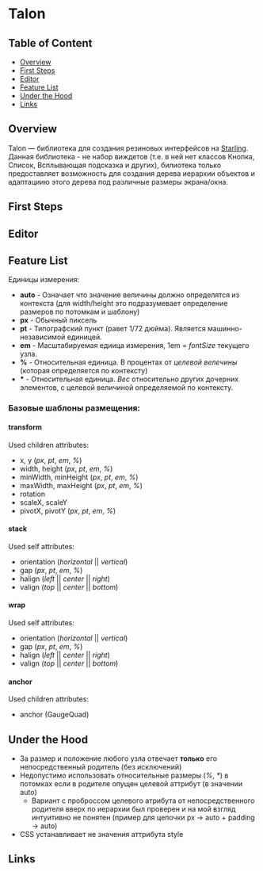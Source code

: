 # Talon
## Table of Content
- <a href = "#overview">Overview</a>
- <a href = "#first-steps">First Steps</a>
- <a href = "#editor">Editor</a>
- <a href = "#feature-list">Feature List</a>
- <a href = "#under-the-hood">Under the Hood</a>
- <a href = "#links">Links</a>

## Overview
Talon — библиотека для создания резиновых интерфейсов на <a href="http://gamua.com/starling/">Starling</a>. Данная библиотека - не набор виждетов (т.е. в ней нет классов Кнопка, Список, Всплывающая подсказка и других), билиотека только предоставляет возможность для создания дерева иерархии объектов и адаптациию этого дерева под различные размеры экрана/окна.

## First Steps
## Editor
## Feature List
Единицы измерения:
- **auto** - Означает что значение величины должно определятся из контекста (для width/height это подразумевает определение размеров по потомкам и шаблону)
- **px** - Обычный пиксель
- **pt** - Типографский пункт (равет 1/72 дюйма). Является машинно-независимой единицей.
- **em** - Масштабируемая едиица измерения, 1em = *fontSize* текущего узла.
- **%** - Относительная единица. В процентах от *целевой велечины* (которая определяется по контексту)
- **\*** - Относительная единица. *Вес* относительно других дочерних элементов, c целевой величиной определяемой по контексту.

### Базовые шаблоны размещения:
#### transform
Used children attributes:	
- x, y (*px*, *pt*, *em*, *%*)
- width, height (*px*, *pt*, *em*, *%*)
- minWidth, minHeight (*px*, *pt*, *em*, *%*)
- maxWidth, maxHeight (*px*, *pt*, *em*, *%*)
- rotation
- scaleX, scaleY
- pivotX, pivotY (*px*, *pt*, *em*, *%*)

#### stack
Used self attributes:
- orientation (*horizontal* || *vertical*)
- gap (*px*, *pt*, *em*, *%*)
- halign (*left* || *center* || *right*)
- valign (*top* || *center* || *bottom*)

#### wrap
Used self attributes:
- orientation (*horizontal* || *vertical*)
- gap (*px*, *pt*, *em*, *%*)
- halign (*left* || *center* || *right*)
- valign (*top* || *center* || *bottom*)

#### anchor
Used children attributes:	
- anchor (GaugeQuad)

## Under the Hood

- За размер и положение любого узла отвечает **только** его непосредственный родитель (без исключений)
- Недопустимо использовать относительные размеры (*%*, *\**) в потомках если в родителе опущен целевой аттрибут (в значении auto)
    - Вариант с проброссом целевого атрибута от непосредственного родителя вверх по иерархии был проверен и на мой взгляд интуитивно не понятен (пример для цепочки px -> auto + padding -> auto)
- CSS устанавливает не значения аттрибута style

## Links